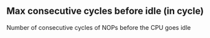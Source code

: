 ## Max consecutive cycles before idle (in cycle)

Number of consecutive cycles of NOPs before the CPU goes idle
